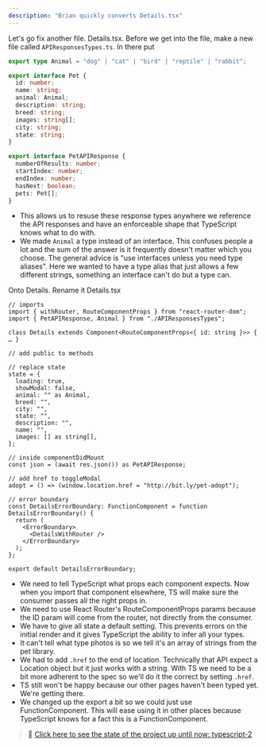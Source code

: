 ```yaml
---
description: "Brian quickly converts Details.tsx"
---
```


Let's go fix another file. Details.tsx. Before we get into the file, make a new file called `APIResponsesTypes.ts`. In there put

```typescript
export type Animal = "dog" | "cat" | "bird" | "reptile" | "rabbit";

export interface Pet {
  id: number;
  name: string;
  animal: Animal;
  description: string;
  breed: string;
  images: string[];
  city: string;
  state: string;
}

export interface PetAPIResponse {
  numberOfResults: number;
  startIndex: number;
  endIndex: number;
  hasNext: boolean;
  pets: Pet[];
}
```

- This allows us to resuse these response types anywhere we reference the API responses and have an enforceable shape that TypeScript knows what to do with.
- We made `Animal` a type instead of an interface. This confuses people a lot and the sum of the answer is it frequently doesn't matter which you choose. The general advice is "use interfaces unless you need type aliases". Here we wanted to have a type alias that just allows a few different strings, something an interface can't do but a type can.

Onto Details. Rename it Details.tsx

```tsx
// imports
import { withRouter, RouteComponentProps } from "react-router-dom";
import { PetAPIResponse, Animal } from "./APIResponsesTypes";

class Details extends Component<RouteComponentProps<{ id: string }>> { … }

// add public to methods

// replace state
state = {
  loading: true,
  showModal: false,
  animal: "" as Animal,
  breed: "",
  city: "",
  state: "",
  description: "",
  name: "",
  images: [] as string[],
};

// inside componentDidMount
const json = (await res.json()) as PetAPIResponse;

// add href to toggleModal
adopt = () => (window.location.href = "http://bit.ly/pet-adopt");

// error boundary
const DetailsErrorBoundary: FunctionComponent = function DetailsErrorBoundary() {
  return (
    <ErrorBoundary>
      <DetailsWithRouter />
    </ErrorBoundary>
  );
};

export default DetailsErrorBoundary;
```

- We need to tell TypeScript what props each component expects. Now when you import that component elsewhere, TS will make sure the consumer passes all the right props in.
- We need to use React Router's RouteComponentProps params because the ID param will come from the router, not directly from the consumer.
- We have to give all state a default setting. This prevents errors on the initial render and it gives TypeScript the ability to infer all your types.
- It can't tell what type photos is so we tell it's an array of strings from the pet library.
- We had to add `.href` to the end of location. Technically that API expect a Location object but it just works with a string. With TS we need to be a bit more adherent to the spec so we'll do it the correct by setting `.href`.
- TS still won't be happy because our other pages haven't been typed yet. We're getting there.
- We changed up the export a bit so we could just use FunctionComponent. This will ease using it in other places because TypeScript knows for a fact this is a FunctionComponent.

> 🏁 [Click here to see the state of the project up until now: typescript-2][step]

[step]: https://github.com/btholt/citr-v7-project/tree/master/typescript-2
